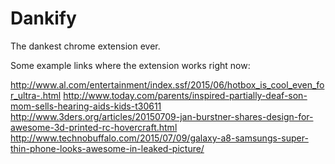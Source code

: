 # Dankify
The dankest chrome extension ever.

Some example links where the extension works right now:

http://www.al.com/entertainment/index.ssf/2015/06/hotbox_is_cool_even_for_ultra-.html
http://www.today.com/parents/inspired-partially-deaf-son-mom-sells-hearing-aids-kids-t30611
http://www.3ders.org/articles/20150709-jan-burstner-shares-design-for-awesome-3d-printed-rc-hovercraft.html
http://www.technobuffalo.com/2015/07/09/galaxy-a8-samsungs-super-thin-phone-looks-awesome-in-leaked-picture/

